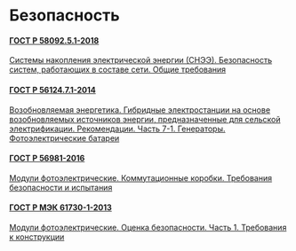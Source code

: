 # Безопасность

#### [ГОСТ Р 58092.5.1-2018](gost/58092.5.1-2018.md)

<a href="~/files/58092.5.1-2018.pdf" onclick="openPdf('58092.5.1-2018.pdf', 'application/pdf');">Системы накопления электрической энергии (СНЭЭ). Безопасность систем, работающих в составе сети. Общие требования </a>

#### [ГОСТ Р 56124.7.1-2014](gost/56124.7.1-2014.md)

<a href="~/files/56124.7.1-2014.pdf" onclick="openPdf('56124.7.1-2014.pdf', 'application/pdf');">Возобновляемая энергетика. Гибридные электростанции на основе возобновляемых источников энергии, предназначенные для сельской электрификации. Рекомендации. Часть 7-1. Генераторы. Фотоэлектрические батареи </a>

#### [ГОСТ Р 56981-2016](gost/56981-2016.md)

<a href="~/files/56981-2016.pdf" onclick="openPdf('56981-2016.pdf', 'application/pdf');">Модули фотоэлектрические. Коммутационные коробки. Требования безопасности и испытания </a>

#### [ГОСТ Р МЭК 61730-1-2013](gost/61730-1-2013.md)

<a href="~/files/МЭК 61730-1-2013.pdf" onclick="openPdf('МЭК 61730-1-2013.pdf', 'application/pdf');">Модули фотоэлектрические. Оценка безопасности. Часть 1. Требования к конструкции</a>